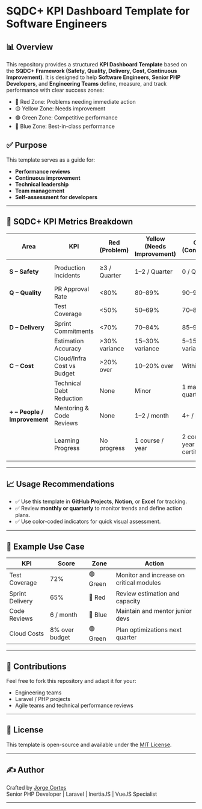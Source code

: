 # SQDC+ KPI Dashboard Template for Software Engineers

## 📊 Overview
This repository provides a structured **KPI Dashboard Template** based on the **SQDC+ Framework (Safety, Quality, Delivery, Cost, Continuous Improvement)**. It is designed to help **Software Engineers**, **Senior PHP Developers**, and **Engineering Teams** define, measure, and track performance with clear success zones:
- 🔴 Red Zone: Problems needing immediate action
- 🟡 Yellow Zone: Needs improvement
- 🟢 Green Zone: Competitive performance
- 🔵 Blue Zone: Best-in-class performance

## ✅ Purpose
This template serves as a guide for:
- **Performance reviews**
- **Continuous improvement**
- **Technical leadership**
- **Team management**
- **Self-assessment for developers**

---

## 🧠 SQDC+ KPI Metrics Breakdown

| Area | KPI | Red (Problem) | Yellow (Needs Improvement) | Green (Competitive) | Blue (Best-in-Class) |
|------|-----|--------------|----------------------------|---------------------|----------------------|
| **S – Safety** | Production Incidents | ≥3 / Quarter | 1–2 / Quarter | 0 / Quarter | 0, plus proactive prevention |
| **Q – Quality** | PR Approval Rate | <80% | 80–89% | 90–95% | >95% + peer recognition |
| | Test Coverage | <50% | 50–69% | 70–85% | >85% fully tested |
| **D – Delivery** | Sprint Commitments | <70% | 70–84% | 85–95% | >95% consistently |
| | Estimation Accuracy | >30% variance | 15–30% variance | 5–15% variance | <5% variance |
| **C – Cost** | Cloud/Infra Cost vs Budget | >20% over | 10–20% over | Within 10% | <5% with savings proposed |
| | Technical Debt Reduction | None | Minor | 1 major / quarter | Ongoing improvements |
| **+ – People / Improvement** | Mentoring & Code Reviews | None | 1–2 / month | 4+ / month | Mentorship & leadership |
| | Learning Progress | No progress | 1 course / year | 2 courses / year or certification | OSS contribution / Thought leader |

---

## 📈 Usage Recommendations
- ✅ Use this template in **GitHub Projects**, **Notion**, or **Excel** for tracking.
- ✅ Review **monthly or quarterly** to monitor trends and define action plans.
- ✅ Use color-coded indicators for quick visual assessment.

---

## 🚀 Example Use Case
| KPI | Score | Zone | Action |
|-----|------|------|-------|
| Test Coverage | 72% | 🟢 Green | Monitor and increase on critical modules |
| Sprint Delivery | 65% | 🔴 Red | Review estimation and capacity |
| Code Reviews | 6 / month | 🔵 Blue | Maintain and mentor junior devs |
| Cloud Costs | 8% over budget | 🟢 Green | Plan optimizations next quarter |

---

## 🤝 Contributions
Feel free to fork this repository and adapt it for your:
- Engineering teams
- Laravel / PHP projects
- Agile teams and technical performance reviews

---

## 📜 License
This template is open-source and available under the [MIT License](LICENSE).

---

## ✍️ Author
Crafted by [Jorge Cortes](https://github.com/yourusername)  
Senior PHP Developer | Laravel | InertiaJS | VueJS Specialist

---

